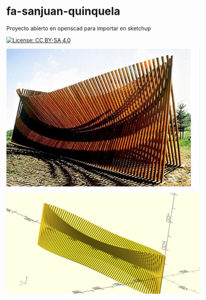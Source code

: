 # fa-sanjuan-quinquela

Proyecto abierto en openscad para importar en sketchup

[![License: CC BY-SA 4.0](https://img.shields.io/badge/License-CC%20BY--SA%204.0-lightgrey.svg)](https://creativecommons.org/licenses/by-sa/4.0/)

![Objetivo](https://github.com/kenarab/fa-sanjuan-quiniquela/blob/master/sanjuan_fuegoaustral_objetivo.jpeg)

![Modelo actual](https://github.com/kenarab/fa-sanjuan-quiniquela/blob/master/png/fa-sanjuan-barco-v0.png)

